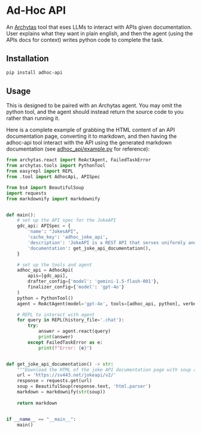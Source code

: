 # Ad-Hoc API
An [Archytas](https://github.com/jataware/archytas) tool that eses LLMs to interact with APIs given documentation. User explains what they want in plain english, and then the agent (using the APIs docs for context) writes python code to complete the task.

## Installation
```bash
pip install adhoc-api
```

## Usage

This is designed to be paired with an Archytas agent. You may omit the python tool, and the agent should instead return the source code to you rather than running it.

Here is a complete example of grabbing the HTML content of an API documentation page, converting it to markdown, and then having the adhoc-api tool interact with the API using the generated markdown documentation (see [adhoc_api/example.py](adhoc_api/example.py) for reference):

```python
from archytas.react import ReActAgent, FailedTaskError
from archytas.tools import PythonTool
from easyrepl import REPL
from .tool import AdhocApi, APISpec

from bs4 import BeautifulSoup
import requests
from markdownify import markdownify


def main():    
    # set up the API spec for the JokeAPI
    gdc_api: APISpec = {
        'name': "JokesAPI",
        'cache_key': 'adhoc_joke_api',
        'description': 'JokeAPI is a REST API that serves uniformly and well formatted jokes.',
        'documentation': get_joke_api_documentation(),
    }

    # set up the tools and agent
    adhoc_api = AdhocApi(
        apis=[gdc_api],
        drafter_config={'model': 'gemini-1.5-flash-001'},
        finalizer_config={'model': 'gpt-4o'}
    )
    python = PythonTool()
    agent = ReActAgent(model='gpt-4o', tools=[adhoc_api, python], verbose=True)

    # REPL to interact with agent
    for query in REPL(history_file='.chat'):
        try:
            answer = agent.react(query)
            print(answer)
        except FailedTaskError as e:
            print(f"Error: {e}")


def get_joke_api_documentation() -> str:
    """Download the HTML of the joke API documentation page with soup and convert it to markdown."""
    url = 'https://sv443.net/jokeapi/v2/'
    response = requests.get(url)
    soup = BeautifulSoup(response.text, 'html.parser')
    markdown = markdownify(str(soup))
    
    return markdown


if __name__ == "__main__":
    main()
```